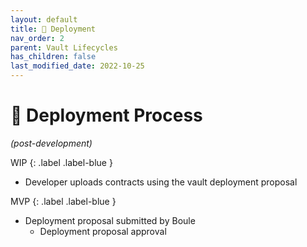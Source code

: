 ```yaml
---
layout: default
title: 📡 Deployment
nav_order: 2
parent: Vault Lifecycles
has_children: false
last_modified_date: 2022-10-25
---
```


# 📡 Deployment Process
_(post-development)_

WIP
{: .label .label-blue }

* Developer uploads contracts using the vault deployment proposal

<div class="code-example" markdown="1">
MVP
{: .label .label-blue }

* Deployment proposal submitted by Boule
	* Deployment proposal approval

</div>
